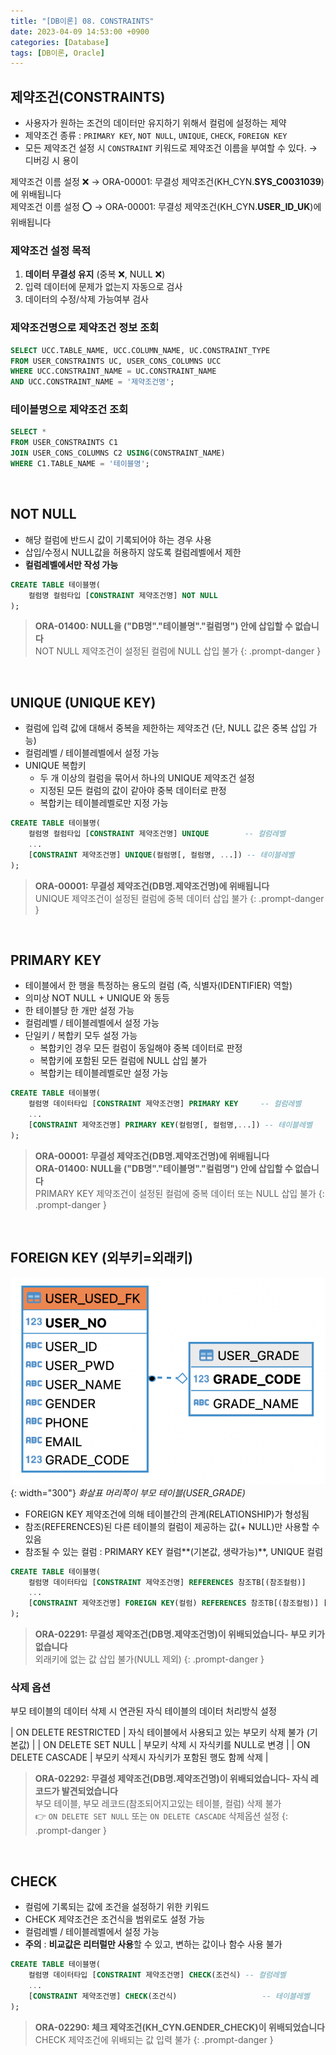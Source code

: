 ```yaml
---
title: "[DB이론] 08. CONSTRAINTS"
date: 2023-04-09 14:53:00 +0900
categories: [Database]
tags: [DB이론, Oracle]
---
```


## 제약조건(CONSTRAINTS)

- 사용자가 원하는 조건의 데이터만 유지하기 위해서 컬럼에 설정하는 제약
- 제약조건 종류 : `PRIMARY KEY`, `NOT NULL`, `UNIQUE`, `CHECK`, `FOREIGN KEY`
- 모든 제약조건 설정 시 `CONSTRAINT` 키워드로 제약조건 이름을 부여할 수 있다. → 디버깅 시 용이
>
제약조건 이름 설정 ❌ → ORA-00001: 무결성 제약조건(KH_CYN.**SYS_C0031039**)에 위배됩니다<br>
제약조건 이름 설정 ⭕ → ORA-00001: 무결성 제약조건(KH_CYN.**USER_ID_UK**)에 위배됩니다

### 제약조건 설정 목적

1. **데이터 무결성 유지** (중복 ❌, NULL ❌)
2. 입력 데이터에 문제가 없는지 자동으로 검사
3. 데이터의 수정/삭제 가능여부 검사


### 제약조건명으로 제약조건 정보 조회

```sql
SELECT UCC.TABLE_NAME, UCC.COLUMN_NAME, UC.CONSTRAINT_TYPE
FROM USER_CONSTRAINTS UC, USER_CONS_COLUMNS UCC
WHERE UCC.CONSTRAINT_NAME = UC.CONSTRAINT_NAME
AND UCC.CONSTRAINT_NAME = '제약조건명';
```

### 테이블명으로 제약조건 조회

```sql
SELECT *
FROM USER_CONSTRAINTS C1
JOIN USER_CONS_COLUMNS C2 USING(CONSTRAINT_NAME)
WHERE C1.TABLE_NAME = '테이블명';
```





<br>

## NOT NULL

- 해당 컬럼에 반드시 값이 기록되어야 하는 경우 사용
- 삽입/수정시 NULL값을 허용하지 않도록 컬럼레벨에서 제한
- **컬럼레벨에서만 작성 가능**

```sql
CREATE TABLE 테이블명(
	컬럼명 컬럼타입 [CONSTRAINT 제약조건명] NOT NULL
);
```

> **ORA-01400: NULL을 ("DB명"."테이블명"."컬럼명") 안에 삽입할 수 없습니다**<br>
> NOT NULL 제약조건이 설정된 컬럼에 NULL 삽입 불가
{: .prompt-danger }





<br>

## UNIQUE (UNIQUE KEY)

- 컬럼에 입력 값에 대해서 중복을 제한하는 제약조건 (단, NULL 값은 중복 삽입 가능)
- 컬럼레벨 / 테이블레벨에서 설정 가능
- UNIQUE 복합키
  - 두 개 이상의 컬럼을 묶어서 하나의 UNIQUE 제약조건 설정
  - 지정된 모든 컬럼의 값이 같아야 중복 데이터로 판정
  - 복합키는 테이블레벨로만 지정 가능

```sql
CREATE TABLE 테이블명(
	컬럼명 컬럼타입 [CONSTRAINT 제약조건명] UNIQUE        -- 컬럼레벨
	...
	[CONSTRAINT 제약조건명] UNIQUE(컬럼명[, 컬럼명, ...]) -- 테이블레벨
);
```

> **ORA-00001: 무결성 제약조건(DB명.제약조건명)에 위배됩니다**<br>
> UNIQUE 제약조건이 설정된 컬럼에 중복 데이터 삽입 불가
{: .prompt-danger }




<br>

## PRIMARY KEY

- 테이블에서 한 행을 특정하는 용도의 컬럼 (즉, 식별자(IDENTIFIER) 역할)
- 의미상 NOT NULL + UNIQUE 와 동등
- 한 테이블당 한 개만 설정 가능
- 컬럼레벨 / 테이블레벨에서 설정 가능
- 단일키 / 복합키 모두 설정 가능
  - 복합키인 경우 모든 컬럼이 동일해야 중복 데이터로 판정
  - 복합키에 포함된 모든 컬럼에 NULL 삽입 불가
  - 복합키는 테이블레벨로만 설정 가능

```sql
CREATE TABLE 테이블명(
	컬럼명 데이터타입 [CONSTRAINT 제약조건명] PRIMARY KEY     -- 컬럼레벨
	...
	[CONSTRAINT 제약조건명] PRIMARY KEY(컬럼명[, 컬럼명,...]) -- 테이블레벨
);
```

> **ORA-00001: 무결성 제약조건(DB명.제약조건명)에 위배됩니다**<br>
> **ORA-01400: NULL을 ("DB명"."테이블명"."컬럼명") 안에 삽입할 수 없습니다**<br>
> PRIMARY KEY 제약조건이 설정된 컬럼에 중복 데이터 또는 NULL 삽입 불가
{: .prompt-danger }




<br>

## FOREIGN KEY (외부키=외래키)

![foreign-key-relation](/assets/img/2023/foreign-key-relation.png){: width="300"}
_화살표 머리쪽이 부모 테이블(USER_GRADE)_

- FOREIGN KEY 제약조건에 의해 테이블간의 관계(RELATIONSHIP)가 형성됨
- 참조(REFERENCES)된 다른 테이블의 컬럼이 제공하는 값(+ NULL)만 사용할 수 있음
- 참조될 수 있는 컬럼 : PRIMARY KEY 컬럼**(기본값, 생략가능)**, UNIQUE 컬럼

```sql
CREATE TABLE 테이블명(
    컬럼명 데이터타입 [CONSTRAINT 제약조건명] REFERENCES 참조TB[(참조컬럼)]          -- 컬럼레벨
    ...
    [CONSTRAINT 제약조건명] FOREIGN KEY(컬럼) REFERENCES 참조TB[(참조컬럼)] [삭제룰] -- TB레벨
);
```

> **ORA-02291: 무결성 제약조건(DB명.제약조건명)이 위배되었습니다- 부모 키가 없습니다**<br>
> 외래키에 없는 값 삽입 불가(NULL 제외)
{: .prompt-danger }

### 삭제 옵션
부모 테이블의 데이터 삭제 시 연관된 자식 테이블의 데이터 처리방식 설정

| ON DELETE RESTRICTED | 자식 테이블에서 사용되고 있는 부모키 삭제 불가 (기본값) |
| ON DELETE SET NULL   | 부모키 삭제 시 자식키를 NULL로 변경                     |
| ON DELETE CASCADE    | 부모키 삭제시 자식키가 포함된 행도 함께 삭제            |

> **ORA-02292: 무결성 제약조건(DB명.제약조건명)이 위배되었습니다- 자식 레코드가 발견되었습니다**<br>
> 부모 테이블, 부모 레코드(참조되어지고있는 테이블, 컬럼) 삭제 불가<br>
> 👉 `ON DELETE SET NULL` 또는 `ON DELETE CASCADE` 삭제옵션 설정
{: .prompt-danger }





<br>

## CHECK

- 컬럼에 기록되는 값에 조건을 설정하기 위한 키워드
- CHECK 제약조건은 조건식을 범위로도 설정 가능
- 컬럼레벨 / 테이블레벨에서 설정 가능
- **주의** : **비교값은 리터럴만 사용**할 수 있고, 변하는 값이나 함수 사용 불가

```sql
CREATE TABLE 테이블명(
	컬럼명 데이터타입 [CONSTRAINT 제약조건명] CHECK(조건식) -- 컬럼레벨
	...
	[CONSTRAINT 제약조건명] CHECK(조건식)                   -- 테이블레벨
);
```

> **ORA-02290: 체크 제약조건(KH_CYN.GENDER_CHECK)이 위배되었습니다**<br>
> CHECK 제약조건에 위배되는 값 입력 불가
{: .prompt-danger }